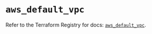 # `aws_default_vpc`

Refer to the Terraform Registry for docs: [`aws_default_vpc`](https://registry.terraform.io/providers/hashicorp/aws/6.6.0/docs/resources/default_vpc).
